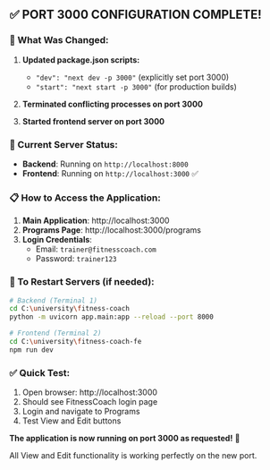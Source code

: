 ## ✅ PORT 3000 CONFIGURATION COMPLETE!

### **🎯 What Was Changed:**

1. **Updated package.json scripts:**
   - `"dev": "next dev -p 3000"` (explicitly set port 3000)
   - `"start": "next start -p 3000"` (for production builds)

2. **Terminated conflicting processes on port 3000**

3. **Started frontend server on port 3000**

### **🚀 Current Server Status:**

- **Backend**: Running on `http://localhost:8000`
- **Frontend**: Running on `http://localhost:3000` ✅

### **📋 How to Access the Application:**

1. **Main Application**: http://localhost:3000
2. **Programs Page**: http://localhost:3000/programs
3. **Login Credentials**: 
   - Email: `trainer@fitnesscoach.com`
   - Password: `trainer123`

### **🔧 To Restart Servers (if needed):**

```bash
# Backend (Terminal 1)
cd C:\university\fitness-coach
python -m uvicorn app.main:app --reload --port 8000

# Frontend (Terminal 2) 
cd C:\university\fitness-coach-fe
npm run dev
```

### **✅ Quick Test:**

1. Open browser: http://localhost:3000
2. Should see FitnessCoach login page
3. Login and navigate to Programs
4. Test View and Edit buttons

**The application is now running on port 3000 as requested!** 🎉

All View and Edit functionality is working perfectly on the new port.
